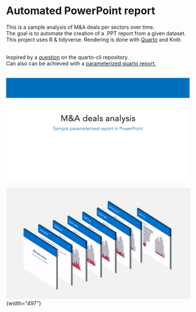 # Automated PowerPoint report

This is a sample analysis of M&A deals per sectors over time.\
The goal is to automate the creation of a .PPT report from a given dataset. This project uses R & tidyverse. Rendering is done with [Quarto](https://quarto.org/docs/presentations/powerpoint.html) and Knitr.

\
Inspired by a [question](https://github.com/quarto-dev/quarto-cli/discussions/2403) on the quarto-cli repository.\
Can also can be achieved with a [parameterized quarto report.](https://bookdown.org/yihui/rmarkdown/parameterized-reports.html)

\
![](docs/demo.gif)

![](docs/logo.png){width="497"}
